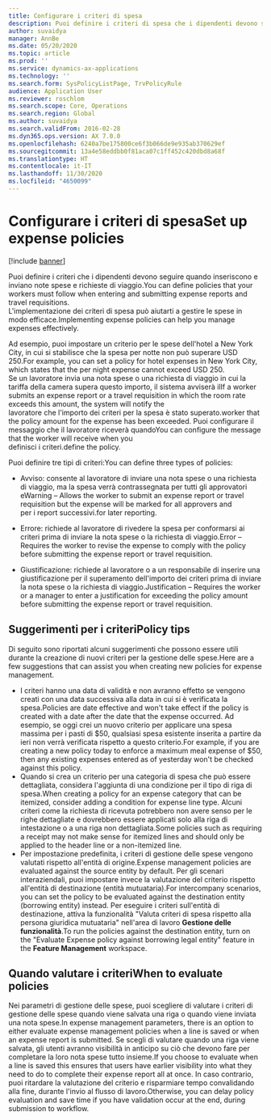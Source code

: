 ```yaml
---
title: Configurare i criteri di spesa
description: Puoi definire i criteri di spesa che i dipendenti devono seguire quando inseriscono e inviano note spese e richieste di viaggio in Microsoft Dynamics 365 Finance.
author: suvaidya
manager: AnnBe
ms.date: 05/20/2020
ms.topic: article
ms.prod: ''
ms.service: dynamics-ax-applications
ms.technology: ''
ms.search.form: SysPolicyListPage, TrvPolicyRule
audience: Application User
ms.reviewer: roschlom
ms.search.scope: Core, Operations
ms.search.region: Global
ms.author: suvaidya
ms.search.validFrom: 2016-02-28
ms.dyn365.ops.version: AX 7.0.0
ms.openlocfilehash: 6240a7be175800ce6f3b066de9e935ab370629ef
ms.sourcegitcommit: 13a4e58eddbb0f81aca07c1ff452c420dbd8a68f
ms.translationtype: HT
ms.contentlocale: it-IT
ms.lasthandoff: 11/30/2020
ms.locfileid: "4650099"
---
```

# <a name="set-up-expense-policies"></a><span data-ttu-id="ea690-103">Configurare i criteri di spesa</span><span class="sxs-lookup"><span data-stu-id="ea690-103">Set up expense policies</span></span>

[!include [banner](../includes/banner.md)]

<span data-ttu-id="ea690-104">Puoi definire i criteri che i dipendenti devono seguire quando inseriscono e inviano note spese e richieste di viaggio.</span><span class="sxs-lookup"><span data-stu-id="ea690-104">You can define policies that your workers must follow when entering and submitting expense reports and travel requisitions.</span></span>         
<span data-ttu-id="ea690-105">L'implementazione dei criteri di spesa può aiutarti a gestire le spese in modo efficace.</span><span class="sxs-lookup"><span data-stu-id="ea690-105">Implementing expense policies can help you manage expenses effectively.</span></span>         

<span data-ttu-id="ea690-106">Ad esempio, puoi impostare un criterio per le spese dell'hotel a New York City, in cui si stabilisce che la spesa per notte non può superare USD 250.</span><span class="sxs-lookup"><span data-stu-id="ea690-106">For example, you can set a policy for hotel expenses in New York City, which states that the per night expense cannot exceed USD 250.</span></span>       
<span data-ttu-id="ea690-107">Se un lavoratore invia una nota spese o una richiesta di viaggio in cui la tariffa della camera supera questo importo, il sistema avviserà il</span><span class="sxs-lookup"><span data-stu-id="ea690-107">If a worker submits an expense report or a travel requisition in which the room rate exceeds this amount, the system will notify the</span></span>        
<span data-ttu-id="ea690-108">lavoratore che l'importo dei criteri per la spesa è stato superato.</span><span class="sxs-lookup"><span data-stu-id="ea690-108">worker that the policy amount for the expense has been exceeded.</span></span> <span data-ttu-id="ea690-109">Puoi configurare il messaggio che il lavoratore riceverà quando</span><span class="sxs-lookup"><span data-stu-id="ea690-109">You can configure the message that the worker will receive when you</span></span>        
<span data-ttu-id="ea690-110">definisci i criteri.</span><span class="sxs-lookup"><span data-stu-id="ea690-110">define the policy.</span></span>      
        
<span data-ttu-id="ea690-111">Puoi definire tre tipi di criteri:</span><span class="sxs-lookup"><span data-stu-id="ea690-111">You can define three types of policies:</span></span>         
        
- <span data-ttu-id="ea690-112">Avviso: consente al lavoratore di inviare una nota spese o una richiesta di viaggio, ma la spesa verrà contrassegnata per tutti gli approvatori e</span><span class="sxs-lookup"><span data-stu-id="ea690-112">Warning – Allows the worker to submit an expense report or travel requisition but the expense will be marked for all approvers and</span></span>        
  <span data-ttu-id="ea690-113">per i report successivi.</span><span class="sxs-lookup"><span data-stu-id="ea690-113">for later reporting.</span></span>        

- <span data-ttu-id="ea690-114">Errore: richiede al lavoratore di rivedere la spesa per conformarsi ai criteri prima di inviare la nota spese o la richiesta di viaggio.</span><span class="sxs-lookup"><span data-stu-id="ea690-114">Error – Requires the worker to revise the expense to comply with the policy before submitting the expense report or travel requisition.</span></span>       
 
 - <span data-ttu-id="ea690-115">Giustificazione: richiede al lavoratore o a un responsabile di inserire una giustificazione per il superamento dell'importo dei criteri prima di inviare la nota spese o la richiesta di viaggio.</span><span class="sxs-lookup"><span data-stu-id="ea690-115">Justification – Requires the worker or a manager to enter a justification for exceeding the policy amount before submitting the expense report or travel requisition.</span></span>        

## <a name="policy-tips"></a><span data-ttu-id="ea690-116">Suggerimenti per i criteri</span><span class="sxs-lookup"><span data-stu-id="ea690-116">Policy tips</span></span>
<span data-ttu-id="ea690-117">Di seguito sono riportati alcuni suggerimenti che possono essere utili durante la creazione di nuovi criteri per la gestione delle spese.</span><span class="sxs-lookup"><span data-stu-id="ea690-117">Here are a few suggestions that can assist you when creating new policies for expense management.</span></span> 
* <span data-ttu-id="ea690-118">I criteri hanno una data di validità e non avranno effetto se vengono creati con una data successiva alla data in cui si è verificata la spesa.</span><span class="sxs-lookup"><span data-stu-id="ea690-118">Policies are date effective and won't take effect if the policy is created with a date after the date that the expense occurred.</span></span> <span data-ttu-id="ea690-119">Ad esempio, se oggi crei un nuovo criterio per applicare una spesa massima per i pasti di $50, qualsiasi spesa esistente inserita a partire da ieri non verrà verificata rispetto a questo criterio.</span><span class="sxs-lookup"><span data-stu-id="ea690-119">For example, if you are creating a new policy today to enforce a maximum meal expense of $50, then any existing expenses entered as of yesterday won't be checked against this policy.</span></span>
* <span data-ttu-id="ea690-120">Quando si crea un criterio per una categoria di spesa che può essere dettagliata, considera l'aggiunta di una condizione per il tipo di riga di spesa.</span><span class="sxs-lookup"><span data-stu-id="ea690-120">When creating a policy for an expense category that can be itemized, consider adding a condition for expense line type.</span></span> <span data-ttu-id="ea690-121">Alcuni criteri come la richiesta di ricevuta potrebbero non avere senso per le righe dettagliate e dovrebbero essere applicati solo alla riga di intestazione o a una riga non dettagliata.</span><span class="sxs-lookup"><span data-stu-id="ea690-121">Some policies such as requiring a receipt may not make sense for itemized lines and should only be applied to the header line or a non-itemized line.</span></span> 
* <span data-ttu-id="ea690-122">Per impostazione predefinita, i criteri di gestione delle spese vengono valutati rispetto all'entità di origine.</span><span class="sxs-lookup"><span data-stu-id="ea690-122">Expense management policies are evaluated against the source entity by default.</span></span> <span data-ttu-id="ea690-123">Per gli scenari interaziendali, puoi impostare invece la valutazione del criterio rispetto all'entità di destinazione (entità mutuataria).</span><span class="sxs-lookup"><span data-stu-id="ea690-123">For intercompany scenarios, you can set the policy to be evaluated against the destination entity (borrowing entity) instead.</span></span> <span data-ttu-id="ea690-124">Per eseguire i criteri sull'entità di destinazione, attiva la funzionalità "Valuta criteri di spesa rispetto alla persona giuridica mutuataria" nell'area di lavoro **Gestione delle funzionalità**.</span><span class="sxs-lookup"><span data-stu-id="ea690-124">To run the policies against the destination entity, turn on the "Evaluate Expense policy against borrowing legal entity" feature in the **Feature Management** workspace.</span></span>

## <a name="when-to-evaluate-policies"></a><span data-ttu-id="ea690-125">Quando valutare i criteri</span><span class="sxs-lookup"><span data-stu-id="ea690-125">When to evaluate policies</span></span>

<span data-ttu-id="ea690-126">Nei parametri di gestione delle spese, puoi scegliere di valutare i criteri di gestione delle spese quando viene salvata una riga o quando viene inviata una nota spese.</span><span class="sxs-lookup"><span data-stu-id="ea690-126">In expense management parameters, there is an option to either evaluate expense management policies when a line is saved or when an expense report is submitted.</span></span> <span data-ttu-id="ea690-127">Se scegli di valutare quando una riga viene salvata, gli utenti avranno visibilità in anticipo su ciò che devono fare per completare la loro nota spese tutto insieme.</span><span class="sxs-lookup"><span data-stu-id="ea690-127">If you choose to evaluate when a line is saved this ensures that users have earlier visibility into what they need to do to complete their expense report all at once.</span></span> <span data-ttu-id="ea690-128">In caso contrario, puoi ritardare la valutazione del criterio e risparmiare tempo convalidando alla fine, durante l'invio al flusso di lavoro.</span><span class="sxs-lookup"><span data-stu-id="ea690-128">Otherwise, you can delay policy evaluation and save time if you have validation occur at the end, during submission to workflow.</span></span>
